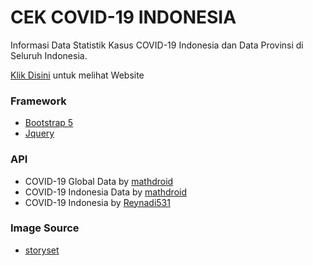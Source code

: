 # CEK COVID-19 INDONESIA

Informasi Data Statistik Kasus COVID-19 Indonesia dan Data Provinsi di Seluruh Indonesia.

[Klik Disini](https://cekcovid19id.vercel.app/) untuk melihat Website

### Framework

 - [Bootstrap 5](https://getbootstrap.com/)
 - [Jquery](https://jquery.com/)

### API

 - COVID-19 Global Data by  [mathdroid](https://github.com/mathdroid/covid-19-api)
 - COVID-19 Indonesia Data by [mathdroid](https://github.com/mathdroid/indonesia-covid-19-api)
 - COVID-19 Indonesia by [Reynadi531](https://github.com/Reynadi531/api-covid19-indonesia-v2)

### Image Source

 - [storyset](https://storyset.com/)

